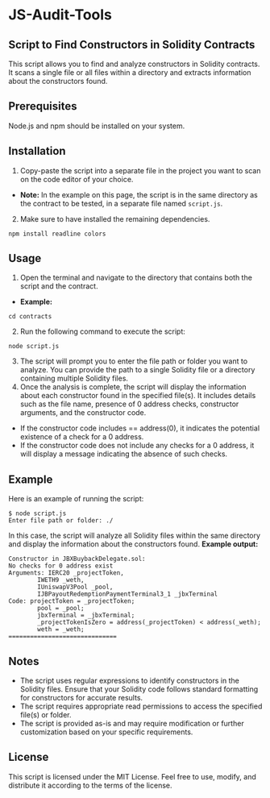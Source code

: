 # JS-Audit-Tools

## Script to Find Constructors in Solidity Contracts
This script allows you to find and analyze constructors in Solidity contracts. It scans a single file or all files within a directory and extracts information about the constructors found.

## Prerequisites
Node.js and npm should be installed on your system.
## Installation
1. Copy-paste the script into a separate file in the project you want to scan on the code editor of your choice.
- **Note:** In the example on this page, the script is in the same directory as the contract to be tested, in a separate file named `script.js`.
2. Make sure to have installed the remaining dependencies.
```
npm install readline colors
```

## Usage
1. Open the terminal and navigate to the directory that contains both the script and the contract.
- **Example:**
```
cd contracts
```
2. Run the following command to execute the script:
```
node script.js
```
3. The script will prompt you to enter the file path or folder you want to analyze. You can provide the path to a single Solidity file or a directory containing multiple Solidity files.
4. Once the analysis is complete, the script will display the information about each constructor found in the specified file(s). It includes details such as the file name, presence of 0 address checks, constructor arguments, and the constructor code.
- If the constructor code includes == address(0), it indicates the potential existence of a check for a 0 address.
- If the constructor code does not include any checks for a 0 address, it will display a message indicating the absence of such checks.
## Example
Here is an example of running the script:
```
$ node script.js
Enter file path or folder: ./
```
In this case, the script will analyze all Solidity files within the same directory and display the information about the constructors found.
**Example output:**
```
Constructor in JBXBuybackDelegate.sol:
No checks for 0 address exist
Arguments: IERC20 _projectToken,
        IWETH9 _weth,
        IUniswapV3Pool _pool,
        IJBPayoutRedemptionPaymentTerminal3_1 _jbxTerminal
Code: projectToken = _projectToken;
        pool = _pool;
        jbxTerminal = _jbxTerminal;
        _projectTokenIsZero = address(_projectToken) < address(_weth);
        weth = _weth;
==============================
```

## Notes
- The script uses regular expressions to identify constructors in the Solidity files. Ensure that your Solidity code follows standard formatting for constructors for accurate results.
- The script requires appropriate read permissions to access the specified file(s) or folder.
- The script is provided as-is and may require modification or further customization based on your specific requirements.
## License
This script is licensed under the MIT License. Feel free to use, modify, and distribute it according to the terms of the license.
